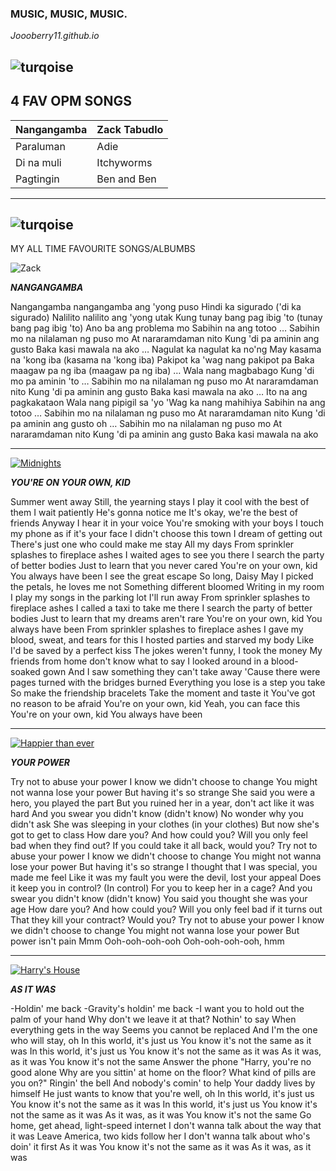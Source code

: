 ### MUSIC, MUSIC, MUSIC.
*Joooberry11.github.io*

![turqoise](https://encrypted-tbn0.gstatic.com/images?q=tbn:ANd9GcTkpM24HLxHSyouePYYB6f5QuDETUn-zGuotg&usqp=CAU) 
---
4 FAV OPM SONGS
---

| Nangangamba | Zack Tabudlo |
|---------------|-----------------------------|
| Paraluman | Adie |
| Di na muli | Itchyworms |
| Pagtingin | Ben and Ben | 

---
![turqoise](https://i.pinimg.com/736x/23/cc/de/23ccdec4c410ac2a222506af50ddcba8.jpg)
---

MY ALL TIME FAVOURITE SONGS/ALBUMBS

![Zack](https://1.bp.blogspot.com/-cDoZzIDaAaA/XzDzI3KK4TI/AAAAAAAABEI/tq1UZR9EuiEyeRM_kNBPO-wtaEz2VY7YgCLcBGAsYHQ/s1600/2020-04-22%2B07.59.40%2B2.jpg)

***NANGANGAMBA***

 Nangangamba nangangamba ang 'yong puso
Hindi ka sigurado ('di ka sigurado)
Nalilito nalilito ang 'yong utak
Kung tunay bang pag ibig 'to (tunay bang pag ibig 'to)
 Ano ba ang problema mo
Sabihin na ang totoo
… Sabihin mo na nilalaman ng puso mo
At nararamdaman nito
Kung 'di pa aminin ang gusto
Baka kasi mawala na ako
… Nagulat ka nagulat ka no'ng
May kasama na 'kong iba (kasama na 'kong iba)
Pakipot ka 'wag nang pakipot pa
Baka maagaw pa ng iba (maagaw pa ng iba)
… Wala nang magbabago
Kung 'di mo pa aminin 'to
… Sabihin mo na nilalaman ng puso mo
At nararamdaman nito
Kung 'di pa aminin ang gusto
Baka kasi mawala na ako
… Ito na ang pagkakataon
Wala nang pipigil sa 'yo
'Wag ka nang mahihiya
Sabihin na ang totoo
… Sabihin mo na nilalaman ng puso mo
At nararamdaman nito
Kung 'di pa aminin ang gusto oh
… Sabihin mo na nilalaman ng puso mo
At nararamdaman nito
Kung 'di pa aminin ang gusto
Baka kasi mawala na ako

---

[![Midnights](https://lh3.googleusercontent.com/omCs21jqwK4Ss_VZxPFKwQP5z0UY0vi_8gXu4XNxHKDgE-GHYHWkIw80XR1uzFgdyhM3PvVUZeZ8iAfF=w544-h544-l90-rj)](https://music.youtube.com/playlist?list=OLAK5uy_nwM2VykawOmNH-z3L283XEI95Jb-sxIBo&feature=share)

***YOU'RE ON YOUR OWN, KID***

Summer went away
Still, the yearning stays
I play it cool with the best of them
I wait patiently
He's gonna notice me
It's okay, we're the best of friends
Anyway
I hear it in your voice
You're smoking with your boys
I touch my phone as if it's your face
I didn't choose this town
I dream of getting out
There's just one who could make me stay
All my days
From sprinkler splashes to fireplace ashes
I waited ages to see you there
I search the party of better bodies
Just to learn that you never cared
You're on your own, kid
You always have been
I see the great escape
So long, Daisy May
I picked the petals, he loves me not
Something different bloomed
Writing in my room
I play my songs in the parking lot
I'll run away
From sprinkler splashes to fireplace ashes
I called a taxi to take me there
I search the party of better bodies
Just to learn that my dreams aren't rare
You're on your own, kid
You always have been
From sprinkler splashes to fireplace ashes
I gave my blood, sweat, and tears for this
I hosted parties and starved my body
Like I'd be saved by a perfect kiss
The jokes weren't funny, I took the money
My friends from home don't know what to say
I looked around in a blood-soaked gown
And I saw something they can't take away
'Cause there were pages turned with the bridges burned
Everything you lose is a step you take
So make the friendship bracelets
Take the moment and taste it
You've got no reason to be afraid
You're on your own, kid
Yeah, you can face this
You're on your own, kid
You always have been

---

[![Happier than ever](https://lh3.googleusercontent.com/pWO2rD8Q-ewDGhzt6_WU4ML9IVEdSxys8ENJMKr1msKrGC1PDIFycSNbwhoT9zoDdTp4X7ioo2T42S0=w544-h544-l90-rj)](https://music.youtube.com/playlist?list=OLAK5uy_kZTe3AtTLf-rVTNFfmKMdy9wp16xmg0qs&feature=share)

***YOUR POWER***

Try not to abuse your power
I know we didn't choose to change
You might not wanna lose your power
But having it's so strange
She said you were a hero, you played the part
But you ruined her in a year, don't act like it was hard
And you swear you didn't know (didn't know)
No wonder why you didn't ask
She was sleeping in your clothes (in your clothes)
But now she's got to get to class
How dare you?
And how could you?
Will you only feel bad when they find out?
If you could take it all back, would you?
Try not to abuse your power
I know we didn't choose to change
You might not wanna lose your power
But having it's so strange
I thought that I was special, you made me feel
Like it was my fault you were the devil, lost your appeal
Does it keep you in control? (In control)
For you to keep her in a cage?
And you swear you didn't know (didn't know)
You said you thought she was your age
How dare you?
And how could you?
Will you only feel bad if it turns out
That they kill your contract?
Would you?
Try not to abuse your power
I know we didn't choose to change
You might not wanna lose your power
But power isn't pain
Mmm
Ooh-ooh-ooh-ooh
Ooh-ooh-ooh-ooh, hmm

---

[![Harry's House](https://lh3.googleusercontent.com/F618Qwn2yRlYhCqlMtEMnFHajg4rGZSGeWOF4ro7l3I9R6y7aGfowqqiNQqj6CgVR0yepTK6T5aRSfAF=w544-h544-l90-rj)](https://music.youtube.com/playlist?list=OLAK5uy_mu3voG4KzkhRlc7eIWpkOieVW-I5GFMKs&feature=share)

***AS IT WAS***

-Holdin' me back
-Gravity's holdin' me back
-I want you to hold out the palm of your hand
Why don't we leave it at that?
Nothin' to say
When everything gets in the way
Seems you cannot be replaced
And I'm the one who will stay, oh
In this world, it's just us
You know it's not the same as it was
In this world, it's just us
You know it's not the same as it was
As it was, as it was
You know it's not the same
Answer the phone
"Harry, you're no good alone
Why are you sittin' at home on the floor?
What kind of pills are you on?"
Ringin' the bell
And nobody's comin' to help
Your daddy lives by himself
He just wants to know that you're well, oh
In this world, it's just us
You know it's not the same as it was
In this world, it's just us
You know it's not the same as it was
As it was, as it was
You know it's not the same
Go home, get ahead, light-speed internet
I don't wanna talk about the way that it was
Leave America, two kids follow her
I don't wanna talk about who's doin' it first
As it was
You know it's not the same as it was
As it was, as it was



